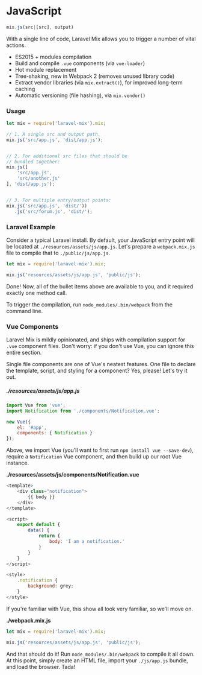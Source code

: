 # JavaScript

```js
mix.js(src|[src], output)
```

With a single line of code, Laravel Mix allows you to trigger a number of vital actions.

* ES2015 + modules compilation
* Build and compile `.vue` components \(via `vue-loader`\)
* Hot module replacement
* Tree-shaking, new in Webpack 2 \(removes unused library code\)
* Extract vendor libraries \(via `mix.extract()`\), for improved long-term caching
* Automatic versioning \(file hashing\), via `mix.vendor()`


### Usage

```js
let mix = require('laravel-mix').mix;

// 1. A single src and output path.
mix.js('src/app.js', 'dist/app.js');


// 2. For additional src files that should be 
// bundled together:
mix.js([
    'src/app.js',
    'src/another.js'
], 'dist/app.js');


// 3. For multiple entry/output points:
mix.js('src/app.js', 'dist/'))
   .js('src/forum.js', 'dist/');
```

### Laravel Example

Consider a typical Laravel install. By default, your JavaScript entry point will be located at `./resources/assets/js/app.js`. Let's prepare a `webpack.mix.js` file to compile that to `./public/js/app.js`.

```js
let mix = require('laravel-mix').mix;

mix.js('resources/assets/js/app.js', 'public/js');
```

Done! Now, all of the bullet items above are available to you, and it required exactly one method call.

To trigger the compilation, run `node_modules/.bin/webpack` from the command line.

### Vue Components

Laravel Mix is mildly opinionated, and ships with compilation support for `.vue` component files. Don't worry: if you don't use Vue, you can ignore this entire section.

Single file components are one of Vue's neatest features. One file to declare the template, script, and styling for a component? Yes, please! Let's try it out.

##### ./resources/assets/js/app.js

```js
import Vue from 'vue';
import Notification from './components/Notification.vue';

new Vue({
    el: '#app',
    components: { Notification }
});
```

Above, we import Vue \(you'll want to first run `npm install vue --save-dev`\), require a `Notification` Vue component, and then build up our root Vue instance.

**./resources/assets/js/components/Notification.vue**

```js
<template>
    <div class="notification">
        {{ body }}
    </div>
</template>

<script>
    export default {
        data() {
            return {
                body: 'I am a notification.'
            }
        }
    }
</script>

<style>
    .notification {
        background: grey;
    }
</style>
```

If you're familiar with Vue, this show all look very familiar, so we'll move on.

**./webpack.mix.js**

```js
let mix = require('laravel-mix').mix;

mix.js('resources/assets/js/app.js', 'public/js');
```

And that should do it! Run `node_modules/.bin/webpack` to compile it all down. At this point, simply create an HTML file, import your `./js/app.js` bundle, and load the browser. Tada!

